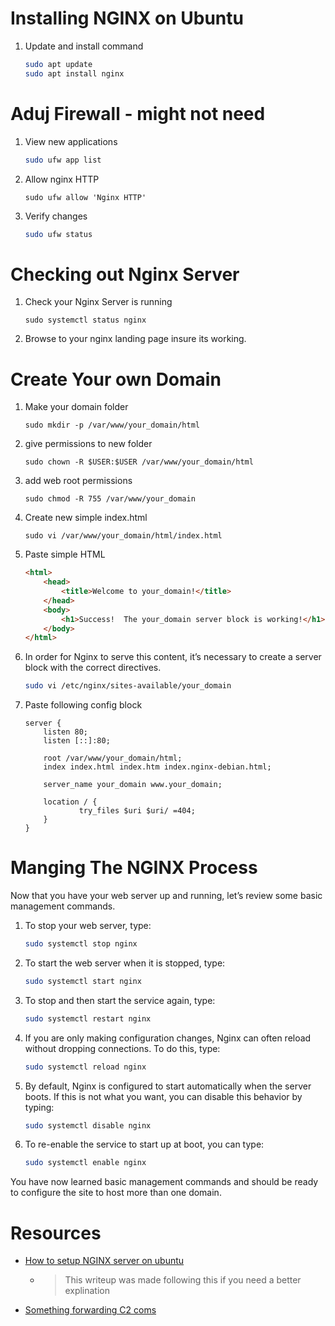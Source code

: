 # Installing NGINX on Ubuntu

1. Update and install command 
    ```bash 
    sudo apt update
    sudo apt install nginx
    ```

# Aduj Firewall - might not need
1. View new applications
    ```bash 
    sudo ufw app list
    ```
2. Allow nginx HTTP
   ```
   sudo ufw allow 'Nginx HTTP'
   ```
3. Verify changes 
    ```bash 
    sudo ufw status
    ```

# Checking out Nginx Server 

1. Check your Nginx Server is running 
    ```
    sudo systemctl status nginx
    ```
2. Browse to your nginx landing page insure its working.


# Create Your own Domain 

1. Make your domain folder
   ```
   sudo mkdir -p /var/www/your_domain/html
   ```
2. give permissions to new folder 
   ```
   sudo chown -R $USER:$USER /var/www/your_domain/html
   ```
3. add web root permissions 
   ```
   sudo chmod -R 755 /var/www/your_domain
   ```
4. Create new simple index.html
   ```
   sudo vi /var/www/your_domain/html/index.html
   ```
5. Paste simple HTML
    ```html
    <html>
        <head>
            <title>Welcome to your_domain!</title>
        </head>
        <body>
            <h1>Success!  The your_domain server block is working!</h1>
        </body>
    </html>
    ```
6. In order for Nginx to serve this content, it’s necessary to create a server block with the correct directives.
    ```bash
    sudo vi /etc/nginx/sites-available/your_domain
    ```
7. Paste following config block 
    ```nginx
    server {
        listen 80;
        listen [::]:80;

        root /var/www/your_domain/html;
        index index.html index.htm index.nginx-debian.html;

        server_name your_domain www.your_domain;

        location / {
                try_files $uri $uri/ =404;
        }
    }
    ```


# Manging The NGINX Process 

Now that you have your web server up and running, let’s review some basic management commands.

1. To stop your web server, type:
    ```bash
    sudo systemctl stop nginx
    ```
2. To start the web server when it is stopped, type:
    ```bash
    sudo systemctl start nginx
    ```
3. To stop and then start the service again, type:
    ``` bash
    sudo systemctl restart nginx
    ```
4. If you are only making configuration changes, Nginx can often reload without dropping connections. To do this, type:
    ```bash
    sudo systemctl reload nginx
    ```
5. By default, Nginx is configured to start automatically when the server boots. If this is not what you want, you can disable this behavior by typing:
    ```bash
    sudo systemctl disable nginx
    ```
6. To re-enable the service to start up at boot, you can type:
    ```bash
    sudo systemctl enable nginx
    ```

You have now learned basic management commands and should be ready to configure the site to host more than one domain.


# Resources
- [How to setup NGINX server on ubuntu](https://www.digitalocean.com/community/tutorials/how-to-install-nginx-on-ubuntu-20-04)
  - > This writeup was made following this if you need a better explination
- [Something forwarding C2 coms](https://coffeegist.com/security/resilient-red-team-https-redirection-using-nginx/)